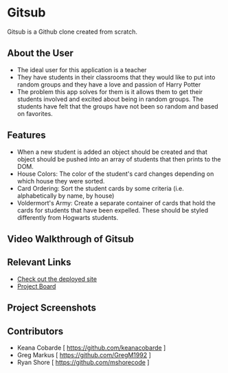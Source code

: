 # Gitsub  
<!-- [![Netlify Status](https://api.netlify.com/api/v1/badges/4ab7e730-7ed3-4cfd-a988-66195e79a991/deploy-status)](https://app.netlify.com/sites/drt-sortinghat/deploys) -->
<!-- update the netlify badge above with your own badge that you can find at netlify under settings/general#status-badges -->

Gitsub is a Github clone created from scratch.

## About the User <!-- This is a scaled down user persona -->
- The ideal user for this application is a teacher
- They have students in their classrooms that they would like to put into random groups and they have a love and passion of Harry Potter
- The problem this app solves for them is it allows them to get their students involved and excited about being in random groups. The students have felt that the groups have not been so random and based on favorites.

## Features <!-- List your app features using bullets! Do NOT use a paragraph. No one will read that! -->
- When a new student is added an object should be created and that object should be pushed into an array of students that then prints to the DOM.
- House Colors: The color of the student's card changes depending on which house they were sorted.
- Card Ordering: Sort the student cards by some criteria (i.e. alphabetically by name, by house)
- Voldermort's Army: Create a separate container of cards that hold the cards for students that have been expelled. These should be styled differently from Hogwarts students.

## Video Walkthrough of Gitsub <!-- A loom link is sufficient -->


## Relevant Links <!-- Link to all the things that are required outside of the ones that have their own section -->
- [Check out the deployed site](#your-link)
- [Project Board](https://github.com/nss-evening-cohort-24/gitsub-team-3/issues)

## Project Screenshots <!-- These can be inside of your project. Look at the repos from class and see how the images are included in the readme -->

## Contributors
- Keana Cobarde [ https://github.com/keanacobarde ]
- Greg Markus [ https://github.com/GregM1992 ]
- Ryan Shore [ https://github.com/mshorecode ]
